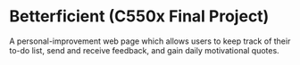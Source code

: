 # Betterficient (C550x Final Project)

A personal-improvement web page which allows users to keep track of their to-do list, send and receive feedback, and gain daily motivational quotes.
